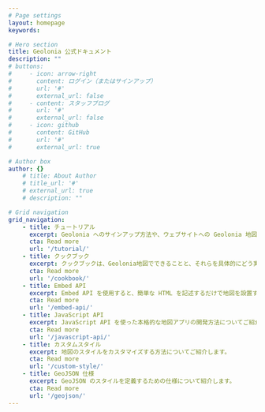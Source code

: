 ```yaml
---
# Page settings
layout: homepage
keywords:

# Hero section
title: Geolonia 公式ドキュメント
description: ""
# buttons:
#     - icon: arrow-right
#       content: ログイン（またはサインアップ）
#       url: '#'
#       external_url: false
#     - content: スタッフブログ
#       url: '#'
#       external_url: false
#     - icon: github
#       content: GitHub
#       url: '#'
#       external_url: true

# Author box
author: {}
    # title: About Author
    # title_url: '#'
    # external_url: true
    # description: ""

# Grid navigation
grid_navigation:
    - title: チュートリアル
      excerpt: Geolonia へのサインアップ方法や、ウェブサイトへの Geolonia 地図の埋め込み方法についてご紹介します。
      cta: Read more
      url: '/tutorial/'
    - title: クックブック
      excerpt: クックブックは、Geolonia地図でできることと、それらを具体的にどう実装するかを紹介するレシピ集です。
      cta: Read more
      url: '/cookbook/'
    - title: Embed API
      excerpt: Embed API を使用すると、簡単な HTML を記述するだけで地図を設置することが可能です。
      cta: Read more
      url: '/embed-api/'
    - title: JavaScript API
      excerpt: JavaScript API を使った本格的な地図アプリの開発方法についてご紹介します。
      cta: Read more
      url: '/javascript-api/'
    - title: カスタムスタイル
      excerpt: 地図のスタイルをカスタマイズする方法についてご紹介します。
      cta: Read more
      url: '/custom-style/'
    - title: GeoJSON 仕様
      excerpt: GeoJSON のスタイルを定義するための仕様について紹介します。
      cta: Read more
      url: '/geojson/'
---
```

